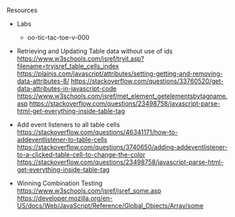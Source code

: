 Resources

- Labs
    - oo-tic-tac-toe-v-000

- Retrieving and Updating Table data without use of ids
    https://www.w3schools.com/jsref/tryit.asp?filename=tryjsref_table_cells_index
    https://plainjs.com/javascript/attributes/setting-getting-and-removing-data-attributes-8/
    https://stackoverflow.com/questions/33760520/get-data-attributes-in-javascript-code
    https://www.w3schools.com/jsref/met_element_getelementsbytagname.asp
    https://stackoverflow.com/questions/23498758/javascript-parse-html-get-everything-inside-table-tag

- Add event listeners to all table cells
    https://stackoverflow.com/questions/46341171/how-to-addeventlistener-to-table-cells
    https://stackoverflow.com/questions/3740650/adding-addeventlistener-to-a-clicked-table-cell-to-change-the-color
    https://stackoverflow.com/questions/23498758/javascript-parse-html-get-everything-inside-table-tag

- Winning Combination Testing
    https://www.w3schools.com/jsref/jsref_some.asp
    https://developer.mozilla.org/en-US/docs/Web/JavaScript/Reference/Global_Objects/Array/some


